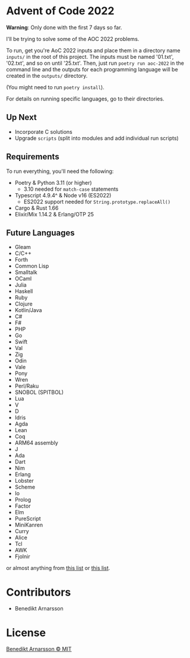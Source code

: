 # Advent of Code 2022

**Warning**: Only done with the first 7 days so far.

I'll be trying to solve some of the AOC 2022 problems.

To run, get you're AoC 2022 inputs and place them in a directory name `inputs/` in the root of this project. The inputs must be named '01.txt', '02.txt', and so on until '25.txt'. Then, just run `poetry run aoc-2022` in the command line and the outputs for each programming language will be created in the `outputs/` directory.

(You might need to run `poetry install`).

For details on running specific languages, go to their directories.

## Up Next

 - Incorporate C solutions
 - Upgrade `scripts` (split into modules and add individual run scripts)

## Requirements

To run everything, you'll need the following:

 - Poetry & Python 3.11 (or higher)
    - 3.10 needed for `match-case` statements
 - Typescript 4.9.4^ & Node v16 (ES2022)
    - ES2022 support needed for `String.prototype.replaceAll()` 
 - Cargo & Rust 1.66
 - Elixir/Mix 1.14.2 & Erlang/OTP 25 

## Future Languages

 - Gleam
 - C/C++
 - Forth
 - Common Lisp
 - Smalltalk
 - OCaml
 - Julia
 - Haskell
 - Ruby
 - Clojure
 - Kotlin/Java
 - C#
 - F#
 - PHP
 - Go
 - Swift
 - Val
 - Zig
 - Odin
 - Vale
 - Pony
 - Wren
 - Perl/Raku
 - SNOBOL (SPITBOL)
 - Lua
 - V 
 - D 
 - Idris
 - Agda
 - Lean
 - Coq
 - ARM64 assembly
 - J
 - Ada 
 - Dart
 - Nim
 - Erlang
 - Lobster
 - Scheme
 - Io
 - Prolog
 - Factor
 - Elm
 - PureScript
 - MiniKanren
 - Curry
 - Alice
 - Tcl
 - AWK
 - Fjolnir

or almost anything from 
[this list](https://github.com/robertmuth/awesome-low-level-programming-languages)
or 
[this list](https://learnxinyminutes.com).


# Contributors

 - Benedikt Arnarsson

# License

[Benedikt Arnarsson © MIT](./LICENSE)
